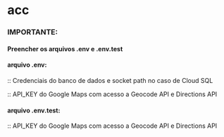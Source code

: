 # acc

### IMPORTANTE:

#### Preencher os arquivos .env e .env.test

#### arquivo .env:

:: Credenciais do banco de dados e socket path no caso de Cloud SQL

:: API_KEY do Google Maps com acesso a Geocode API e Directions API

#### arquivo .env.test:

:: API_KEY do Google Maps com acesso a Geocode API e Directions API

